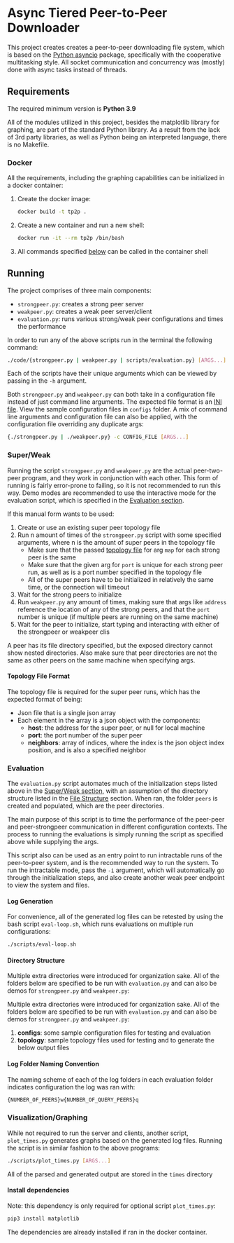 # Async Tiered Peer-to-Peer Downloader

This project creates creates a peer-to-peer downloading file system, which is based on the [Python asyncio](https://docs.python.org/3/library/asyncio.html) package, specifically with the cooperative multitasking style. All socket communication and concurrency was (mostly) done with async tasks instead of threads.

## Requirements

The required minimum version is **Python 3.9**

All of the modules utilized in this project, besides the matplotlib library for graphing, are part of the standard Python library. As a result from the lack of 3rd party libraries, as well as Python being an interpreted language, there is no Makefile.

### Docker

All the requirements, including the graphing capabilities can be initialized in a docker container:

1. Create the docker image:

    ```bash
    docker build -t tp2p .
    ```

2. Create a new container and run a new shell:

    ```bash
    docker run -it --rm tp2p /bin/bash
    ```

3. All commands specified [below](#running) can be called in the container shell

## Running

The project comprises of three main components:

* `strongpeer.py`: creates a strong peer server
* `weakpeer.py`: creates a weak peer server/client
* `evaluation.py`: runs various strong/weak peer configurations and times the performance

In order to run any of the above scripts run in the terminal the following command:

```bash
./code/{strongpeer.py | weakpeer.py | scripts/evaluation.py} [ARGS...]
```

Each of the scripts have their unique arguments which can be viewed by passing in the `-h` argument.

Both `strongpeer.py` and `weakpeer.py` can both take in a configuration file instead of just command line arguments. The expected file format is an [INI file](https://en.wikipedia.org/wiki/INI_file). View the sample configuration files in `configs` folder. A mix of command line arguments and configuration file can also be applied, with the configuration file overriding any duplicate args:

```bash
{./strongpeer.py | ./weakpeer.py} -c CONFIG_FILE [ARGS...]
```

### Super/Weak

Running the script `strongpeer.py` and `weakpeer.py` are the actual peer-two-peer program, and they work in conjunction with each other. This form of running is fairly error-prone to failing, so it is not recommended to run this way. Demo modes are recommended to use the interactive mode for the evaluation script, which is specified in the [Evaluation section](#evaluation).

If this manual form wants to be used:

1. Create or use an existing super peer topology file
2. Run n amount of times of the `strongpeer.py` script with some specified arguments, where n is the amount of super peers in the topology file
    * Make sure that the passed [topology file](#topology-file-format) for arg `map` for each strong peer is the same
    * Make sure that the given arg for `port` is unique for each strong peer run, as well as is a port number specified in the topology file
    * All of the super peers have to be initialized in relatively the same time, or the connection will timeout
3. Wait for the strong peers to initialize
4. Run `weakpeer.py` any amount of times, making sure that args like `address` reference the location of any of the strong peers, and that the `port` number is unique (if multiple peers are running on the same machine)
5. Wait for the peer to initialize, start typing and interacting with either of the strongpeer or weakpeer clis

A peer has its file directory specified, but the exposed directory cannot show nested directories. Also make sure that peer directories are not the same as other peers on the same machine when specifying args.

#### Topology File Format

The topology file is required for the super peer runs, which has the expected format of being:

* Json file that is a single json array
* Each element in the array is a json object with the components:
  * **host**: the address for the super peer, or null for local machine
  * **port**: the port number of the super peer
  * **neighbors**: array of indices, where the index is the json object index position, and is also a specified neighbor

### Evaluation

The `evaluation.py` script automates much of the initialization steps listed above in the [Super/Weak section](#superweak), with an assumption of the directory structure listed in the [File Structure](#file-structure) section. When ran, the folder `peers` is created and populated, which are the peer directories.

The main purpose of this script is to time the performance of the peer-peer and peer-strongpeer communication in different configuration contexts. The process to running the evaluations is simply running the script as specified above while supplying the args.

This script also can be used as an entry point to run intractable runs of the peer-to-peer system, and is the recommended way to run the system. To run the intractable mode, pass the `-i` argument, which will automatically go through the initialization steps, and also create another weak peer endpoint to view the system and files.
#### Log Generation

For convenience, all of the generated log files can be retested by using the bash script `eval-loop.sh`, which runs evaluations on multiple run configurations:

```bash
./scripts/eval-loop.sh
```

#### Directory Structure

Multiple extra directories were introduced for organization sake. All of the folders below are specified to be run with `evaluation.py` and can also be demos for `strongpeer.py` and `weakpeer.py`:

Multiple extra directories were introduced for organization sake. All of the folders below are specified to be run with `evaluation.py` and can also be demos for `strongpeer.py` and `weakpeer.py`:

1. **configs**: some sample configuration files for testing and evaluation
2. **topology**: sample topology files used for testing and to generate the below output files

#### Log Folder Naming Convention

The naming scheme of each of the log folders in each evaluation folder indicates configuration the log was ran with:

```bash
{NUMBER_OF_PEERS}w{NUMBER_OF_QUERY_PEERS}q
```


### Visualization/Graphing

While not required to run the server and clients, another script, `plot_times.py` generates graphs based on the generated log files. Running the script is in similar fashion to the above programs:

```bash
./scripts/plot_times.py [ARGS...]
```

All of the parsed and generated output are stored in the `times` directory

#### Install dependencies

Note: this dependency is only required for optional script `plot_times.py`:

```bash
pip3 install matplotlib
```

The dependencies are already installed if ran in the docker container.
